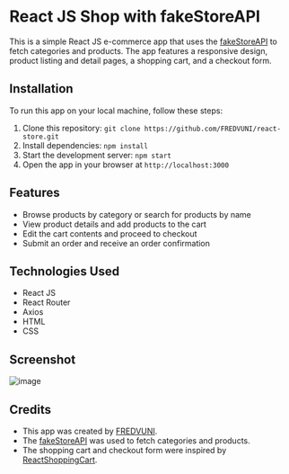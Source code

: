 # React JS Shop with fakeStoreAPI

This is a simple React JS e-commerce app that uses the [fakeStoreAPI](https://fakestoreapi.com/) to fetch categories and products. The app features a responsive design, product listing and detail pages, a shopping cart, and a checkout form.

## Installation

To run this app on your local machine, follow these steps:

1. Clone this repository: `git clone https://github.com/FREDVUNI/react-store.git`
2. Install dependencies: `npm install`
3. Start the development server: `npm start`
4. Open the app in your browser at `http://localhost:3000`

## Features

- Browse products by category or search for products by name
- View product details and add products to the cart
- Edit the cart contents and proceed to checkout
- Submit an order and receive an order confirmation

## Technologies Used

- React JS
- React Router
- Axios
- HTML
- CSS

## Screenshot

![image](https://github.com/user-attachments/assets/7596bb8e-4a19-4634-9850-aaa1c41c26b9)


## Credits

- This app was created by [FREDVUNI](https://github.com/FREDVUNI).
- The [fakeStoreAPI](https://fakestoreapi.com/) was used to fetch categories and products.
- The shopping cart and checkout form were inspired by [ReactShoppingCart](https://github.com/jeffersonRibeiro/react-shopping-cart). 

